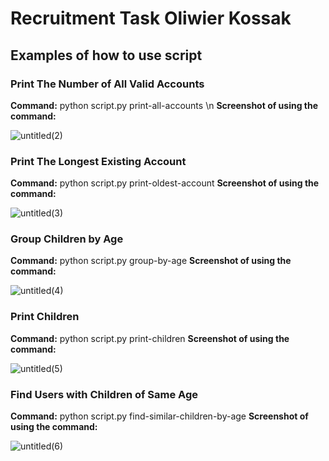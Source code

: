 # Recruitment Task Oliwier Kossak
##  Examples of how to use script
### Print The Number of All Valid Accounts
**Command:** python script.py print-all-accounts \n
**Screenshot of using the command:**

![untitled(2)](https://github.com/OliwierKossak/recruitment_task/assets/138603416/0a641b17-7fdf-447a-98a3-cc77f23dc2de)

### Print The Longest Existing Account
**Command:** python script.py print-oldest-account
**Screenshot of using the command:**

![untitled(3)](https://github.com/OliwierKossak/recruitment_task/assets/138603416/747d2ac3-f6c1-4868-bbe0-ab56f828409a)

### Group Children by Age
**Command:** python script.py group-by-age
**Screenshot of using the command:**

![untitled(4)](https://github.com/OliwierKossak/recruitment_task/assets/138603416/5c4c7e1e-1001-4854-a64c-5c2d5010e3f2)

### Print Children
**Command:** python script.py print-children
**Screenshot of using the command:**

![untitled(5)](https://github.com/OliwierKossak/recruitment_task/assets/138603416/cef7f222-bbb4-4365-87aa-5a932290ea4c)

### Find Users with Children of Same Age
**Command:** python script.py find-similar-children-by-age
**Screenshot of using the command:**

![untitled(6)](https://github.com/OliwierKossak/recruitment_task/assets/138603416/cf96fc20-ddb7-4bce-a7e5-f8c151eb924e)
